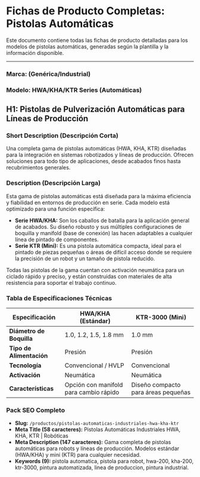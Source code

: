 # Fichas de Producto Completas: Pistolas Automáticas

Este documento contiene todas las fichas de producto detalladas para los modelos de pistolas automáticas, generadas según la plantilla y la información disponible.

---
### **Marca: (Genérica/Industrial)**
### **Modelo: HWA/KHA/KTR Series (Automáticas)**

## **H1:** Pistolas de Pulverización Automáticas para Líneas de Producción

### **Short Description (Descripción Corta)**
Una completa gama de pistolas automáticas (HWA, KHA, KTR) diseñadas para la integración en sistemas robotizados y líneas de producción. Ofrecen soluciones para todo tipo de aplicaciones, desde acabados finos hasta recubrimientos generales.

### **Description (Descripción Larga)**
Esta gama de pistolas automáticas está diseñada para la máxima eficiencia y fiabilidad en entornos de producción en serie. Cada modelo está optimizado para una función específica:
*   **Serie HWA/KHA:** Son los caballos de batalla para la aplicación general de acabados. Su diseño robusto y sus múltiples configuraciones de boquilla y manifold (base de conexión) las hacen adaptables a cualquier línea de pintado de componentes.
*   **Serie KTR (Mini):** Es una pistola automática compacta, ideal para el pintado de piezas pequeñas o áreas de difícil acceso donde se requiere la precisión de un robot y un tamaño de pistola reducido.

Todas las pistolas de la gama cuentan con activación neumática para un ciclado rápido y preciso, y están construidas con materiales de alta resistencia para soportar el trabajo continuo.

### **Tabla de Especificaciones Técnicas**
| Especificación | HWA/KHA (Estándar) | KTR-3000 (Mini) |
|---|---|---|
| **Diámetro de Boquilla** | 1.0, 1.2, 1.5, 1.8 mm | 1.0 mm |
| **Tipo de Alimentación** | Presión | Presión |
| **Tecnología** | Convencional / HVLP | Convencional |
| **Activación** | Neumática | Neumática |
| **Características** | Opción con manifold para cambio rápido | Diseño compacto para áreas pequeñas |

### **Pack SEO Completo**
- **Slug:** `/productos/pistolas-automaticas-industriales-hwa-kha-ktr`
- **Meta Title (58 caracteres):** Pistolas Automáticas Industriales HWA, KHA, KTR | Robóticas
- **Meta Description (147 caracteres):** Gama completa de pistolas automáticas para robots y líneas de producción. Modelos estándar (HWA/KHA) y mini (KTR) para cualquier necesidad.
- **Keywords (9):** pistola automatica, pistola para robot, hwa-200, kha-200, ktr-3000, pintura automatizada, linea de produccion, pintura industrial.
